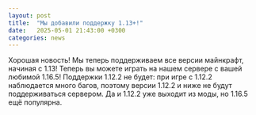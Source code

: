 ```yaml
---
layout: post
title:  "Мы добавили поддержку 1.13+!"
date:   2025-05-01 21:43:00 +0300
categories: news
---  
```

Хорошая новость!
Мы теперь поддерживаем все версии майнкрафт, начиная с 1.13!
Теперь вы можете играть на нашем сервере с вашей любимой 1.16.5!
Поддержки 1.12.2 не будет: при игре с 1.12.2 наблюдается много багов, поэтому версии 1.12.2 и ниже не будут поддерживаться сервером. Да и 1.12.2 уже выходит из моды, но 1.16.5 ещё популярна.
